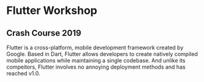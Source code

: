 # Flutter Workshop
## Crash Course 2019

Flutter is a cross-platform, mobile development framework created by Google. Based in Dart, Flutter allows developers to create natively compiled mobile applications while maintaining a single codebase. And unlike its compeitors, Flutter involves no annoying deployment methods and has reached v1.0.